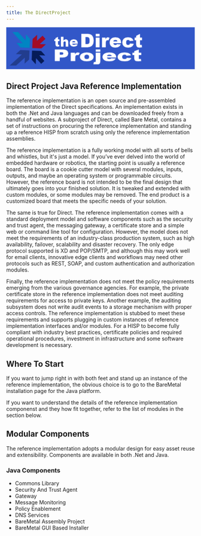```yaml
---
title: The DirectProject
---
```


<p align="center">
  <img src="/assets/logo.png">
</p>

## Direct Project Java Reference Implementation
The reference implementation is an open source and pre-assembled implementation of the Direct specifications. An implementation exists in both the .Net and Java languages and can be downloaded freely from a handful of websites. A subproject of Direct, called Bare Metal, contains a set of instructions on procuring the reference implementation and standing up a reference HISP from scratch using only the reference implementation assemblies.

The reference implementation is a fully working model with all sorts of bells and whistles, but it's just a model. If you’ve ever delved into the world of embedded hardware or robotics, the starting point is usually a reference board. The board is a cookie cutter model with several modules, inputs, outputs, and maybe an operating system or programmable circuits. However, the reference board is not intended to be the final design that ultimately goes into your finished solution. It is tweaked and extended with custom modules, or some modules may be removed. The end product is a customized board that meets the specific needs of your solution.

The same is true for Direct. The reference implementation comes with a standard deployment model and software components such as the security and trust agent, the messaging gateway, a certificate store and a simple web or command line tool for configuration. However, the model does not meet the requirements of an industry-class production system, such as high availability, failover, scalability and disaster recovery. The only edge protocol supported is XD and POP/SMTP, and although this may work well for email clients, innovative edge clients and workflows may need other protocols such as REST, SOAP, and custom authentication and authorization modules.

Finally, the reference implementation does not meet the policy requirements emerging from the various governance agencies. For example, the private certificate store in the reference implementation does not meet auditing requirements for access to private keys. Another example, the auditing subsystem does not write audit events to a storage mechanism with proper access controls. The reference implementation is stubbed to meet these requirements and supports plugging in custom instances of reference implementation interfaces and/or modules. For a HISP to become fully compliant with industry best practices, certificate policies and required operational procedures, investment in infrastructure and some software development is necessary.

## Where To Start
If you want to jump right in with both feet and stand up an instance of the reference implementation, the obvious choice is to go to the BareMetal installation page for the Java platform.

If you want to understand the details of the reference implementation componenst and they how fit together, refer to the list of modules in the section below.

## Modular Components
The reference implementation adopts a modular design for easy asset reuse and extensibility. Components are available in both .Net and Java.

### Java Components
* Commons Library
* Security And Trust Agent
* Gateway
* Message Monitoring
* Policy Enablement
* DNS Services
* BareMetal Assembly Project
* BareMetal GUI Based Installer